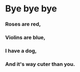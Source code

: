 #  Bye bye bye 
### Roses are red,
### Violins are blue,
### I have a dog,
### And it's way cuter than you.
